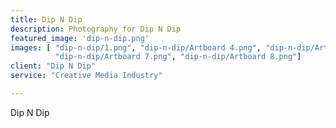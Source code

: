 ```yaml
---
title: Dip N Dip
description: Photography for Dip N Dip
featured_image: 'dip-n-dip.png'
images: [ "dip-n-dip/1.png", "dip-n-dip/Artboard 4.png", "dip-n-dip/Artboard 5.png", "dip-n-dip/Artboard 6.png",
		  "dip-n-dip/Artboard 7.png", "dip-n-dip/Artboard 8.png"]
client: "Dip N Dip"
service: "Creative Media Industry"

---
```

Dip N Dip
